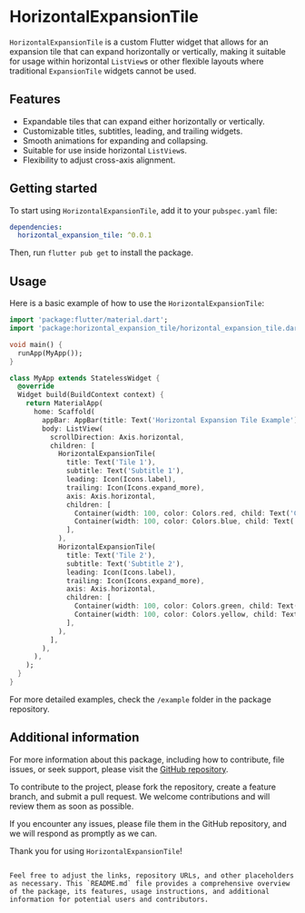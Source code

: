 <!--
This README describes the package. If you publish this package to pub.dev,
this README's contents appear on the landing page for your package.

For information about how to write a good package README, see the guide for
[writing package pages](https://dart.dev/guides/libraries/writing-package-pages).

For general information about developing packages, see the Dart guide for
[creating packages](https://dart.dev/guides/libraries/create-library-packages)
and the Flutter guide for
[developing packages and plugins](https://flutter.dev/developing-packages).
-->

# HorizontalExpansionTile

`HorizontalExpansionTile` is a custom Flutter widget that allows for an expansion tile that can expand horizontally or vertically, making it suitable for usage within horizontal `ListView`s or other flexible layouts where traditional `ExpansionTile` widgets cannot be used.

## Features

- Expandable tiles that can expand either horizontally or vertically.
- Customizable titles, subtitles, leading, and trailing widgets.
- Smooth animations for expanding and collapsing.
- Suitable for use inside horizontal `ListView`s.
- Flexibility to adjust cross-axis alignment.

## Getting started

To start using `HorizontalExpansionTile`, add it to your `pubspec.yaml` file:

```yaml
dependencies:
  horizontal_expansion_tile: ^0.0.1
```

Then, run `flutter pub get` to install the package.

## Usage

Here is a basic example of how to use the `HorizontalExpansionTile`:

```dart
import 'package:flutter/material.dart';
import 'package:horizontal_expansion_tile/horizontal_expansion_tile.dart';

void main() {
  runApp(MyApp());
}

class MyApp extends StatelessWidget {
  @override
  Widget build(BuildContext context) {
    return MaterialApp(
      home: Scaffold(
        appBar: AppBar(title: Text('Horizontal Expansion Tile Example')),
        body: ListView(
          scrollDirection: Axis.horizontal,
          children: [
            HorizontalExpansionTile(
              title: Text('Tile 1'),
              subtitle: Text('Subtitle 1'),
              leading: Icon(Icons.label),
              trailing: Icon(Icons.expand_more),
              axis: Axis.horizontal,
              children: [
                Container(width: 100, color: Colors.red, child: Text('Child 1')),
                Container(width: 100, color: Colors.blue, child: Text('Child 2')),
              ],
            ),
            HorizontalExpansionTile(
              title: Text('Tile 2'),
              subtitle: Text('Subtitle 2'),
              leading: Icon(Icons.label),
              trailing: Icon(Icons.expand_more),
              axis: Axis.horizontal,
              children: [
                Container(width: 100, color: Colors.green, child: Text('Child 1')),
                Container(width: 100, color: Colors.yellow, child: Text('Child 2')),
              ],
            ),
          ],
        ),
      ),
    );
  }
}
```

For more detailed examples, check the `/example` folder in the package repository.

## Additional information

For more information about this package, including how to contribute, file issues, or seek support, please visit the [GitHub repository](https://github.com/imravi76/horizontal_expansion_tile).

To contribute to the project, please fork the repository, create a feature branch, and submit a pull request. We welcome contributions and will review them as soon as possible.

If you encounter any issues, please file them in the GitHub repository, and we will respond as promptly as we can.

Thank you for using `HorizontalExpansionTile`!
```

Feel free to adjust the links, repository URLs, and other placeholders as necessary. This `README.md` file provides a comprehensive overview of the package, its features, usage instructions, and additional information for potential users and contributors.

